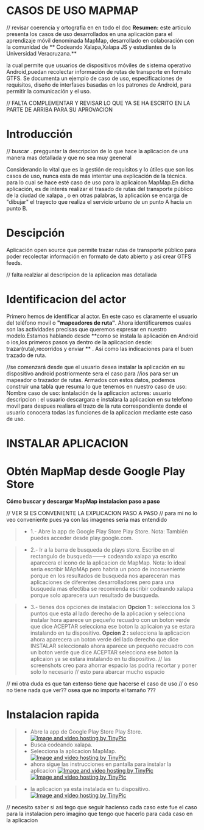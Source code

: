 CASOS DE USO MAPMAP 	
===================
// revisar coerencia y ortografia en en todo el doc
**Resumen:** este artículo presenta los casos de uso
desarrollados en una aplicación para el aprendizaje móvil denominada MapMap, desarrollado en colaboración
con la comunidad de ** Codeando Xalapa,Xalapa JS y estudiantes de la Universidad Veracruzana.**

la cual permite que usuarios de dispositivos móviles de sistema operativo Android,puedan recolectar
información de rutas de transporte en formato GTFS.
Se documenta un ejemplo de caso de uso,
especificaciones de requisitos, diseño de interfases
basadas en los patrones de Android, para permitir la
comunicación y el uso.

// FALTA COMPLEMENTAR Y REVISAR LO QUE YA SE HA ESCRITO EN LA PARTE DE ARRIBA PARA SU APROVACION 

Introducción	
============================
// buscar . pregguntar la descripcion de lo que hace la aplicacion de una manera mas detallada y que no sea muy geeneral 

Considerando lo vital que es la gestión de requisitos y lo útiles que son los casos de uso, nunca esta de más intentar una explicación de la técnica. para lo cual se hace esté caso de uso para la aplicaicon MapMap.En dicha aplicación, es de interés realizar el trasado de rutas del transporte público de la ciudad de xalapa , o en otras palabras, la aplicación se encarga de "dibujar" el trayecto que realiza el servicio urbano de un punto A hacia un punto B. 

Descipción
=============
Aplicación open source que permite trazar rutas de transporte público para poder recolectar información en formato de dato abierto y así crear GTFS feeds.

// falta realziar al descripcion de la aplicacion mas detallada 
 
Identificacion del actor 
=======================

Primero hemos de identificar al actor. En este caso es claramente el usuario del teléfono movil o **"mapeadores de ruta"**.
Ahora identificaremos cuales  son las actividades precisas que queremos expresar en nuestro modelo.Estamos hablando desde **como se instala la aplicación en Android o ios,los primeros pasos ya dentro de la aplicacion desde: trazar(ruta),recorridos y enviar ** . Así como las indicaciones para el buen trazado de ruta.

//se comenzará desde que el usuario desea  instalar la aplicación en su dispositivo android  postriormente sera el caso para //ios para  ser un mapeador o trazador de rutas.
Armados con estos datos, podemos construir una tabla que resuma lo que tenemos en nuestro caso de uso:
Nombre caso de uso: isntalación de la aplicacion 
actores: usuario 
descripcion :  el usuario descargara e instalara la aplicacion en su telefono movil para despues realiara el  trazo de la ruta correspondiente donde el usuario conocera todas las funciones de la aplicacion mediante este caso de uso.

INSTALAR APLICACION
============================
**Obtén MapMap desde Google Play Store**
======================================================
**Cómo buscar y descargar MapMap** 
   **instalacion paso a paso**

//  VER SI ES CONVENIENTE LA EXPLICACION PASO A PASO 
// para mi no lo veo conveniente pues ya con las imagenes seria mas entendido 

> - 1.- Abre la app de Google Play Store Play Store.
	Nota: También puedes acceder desde play.google.com.

> - 2.- Ir a la barra de busqueda de plays store. 
	Escribe en el rectangulo de busqueda---> codeando xalapa ya escrito aparecera el icono de la aplicacion de MapMap. 
	Nota: lo ideal seria escribir MApMAp pero habria un poco de inconveniente porque en los resultados de busqueda nos apareceran mas aplicaciones de diferentes desarrolladores pero para una busqueda mas efectiba 
	se recomienda escribir codeando xalapa porque solo aparecera uun resultado de busqueda.

> - 3.- tienes dos opciones de instalacion 
	**Opcion 1 :** selecciona los 3 puntos que esta al lado derecho de la aplicacion y selecciona instalar 
	hora aparece un pequeño recuadro con un boton verde que dice ACEPTAR  selecciona ese boton
	la aplicaion ya se estara instalando en tu dispositivo. 
 	**Opcion 2 :** selecciona la aplicacion ahora aparecera un boton verde del lado derecho  que dice INSTALAR seleccionalo ahora aparece un pequeño recuadro   con un boton verde que dice ACEPTAR  selecciona ese boton la aplicaion ya se estara instalando en tu dispositivo. 
// las screenshots creo para ahorrar espacio las podria recortar y poner solo lo necesario 
// esto para abarcar mucho espacio 


// mi otra duda es que tan extenso tiene que hacerse el caso de uso 
// o eso no tiene nada que ver?? osea que no importa el tamaño ??? 	  

Instalacion rapida
=======================
> - Abre la app de Google Play Store Play Store.
<a href="http://es.tinypic.com?ref=2i1fudy" target="_blank"><img src="http://i68.tinypic.com/2i1fudy.jpg" border="0" alt="Image and video hosting by TinyPic"></a>
> - Busca codeando xalapa. 
> - Selecciona  la aplicacion MapMap.
<a href="http://es.tinypic.com?ref=15p63km" target="_blank"><img src="http://i68.tinypic.com/15p63km.jpg" border="0" alt="Image and video hosting by TinyPic"></a>
> - ahora sigue las instrucciones en pantalla para instalar la aplicacion 
<a href="http://es.tinypic.com?ref=30aza0o" target="_blank"><img src="http://i64.tinypic.com/30aza0o.jpg" border="0" alt="Image and video hosting by TinyPic"></a>
<a href="http://es.tinypic.com?ref=28apbo3" target="_blank"><img src="http://i64.tinypic.com/28apbo3.jpg" border="0" alt="Image and video hosting by TinyPic"></a>

> - la aplicacion ya esta instalada en tu dispositivo. 
<a href="http://es.tinypic.com?ref=5duhde" target="_blank"><img src="http://i63.tinypic.com/5duhde.jpg" border="0" alt="Image and video hosting by TinyPic"></a>

// necesito saber si asi tego que seguir hacienso cada caso este fue el caso para la instalacion 
pero imagino que tengo que hacerlo para cada caso en la aplicacion 
































